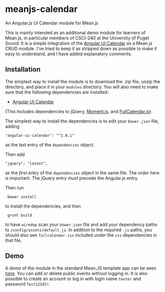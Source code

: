 # meanjs-calendar

An Angular.js UI Calendar module for Mean.js

This is mainly intended as an additional demo module for learners of Mean.js, in particular members of CSCI-240 at the University of Puget Sound. It is a simple integration of the [Angular UI Calendar](http://angular-ui.github.io/ui-calendar/) as a Mean.js CRUD module. I've tried to keep it as stripped down as possible to make it easy to understand, and I have added explanatory comments.

## Installation

The simplest way to install the module is to download the .zip file, unzip the directory, and place it in your `modules` directory. You will also need to make sure that the following dependencies are installed:

* [Angular UI Calendar](https://github.com/angular-ui/ui-calendar)

(This includes dependencies to jQuery, [Moment.js](http://momentjs.com/docs/), and  [FullCalendar.io](http://fullcalendar.io/download/))

The simplest way to install the dependencies is to edit your `bower.json` file, adding

    "angular-ui-calendar": "^1.0.1"

as the last entry of the `dependencies` object.

Then add

    "jquery": "latest",

as the *first* entry of the `dependencies` object in the same file. The order here is important. The jQuery entry *must* precede the Angular.js entry.

Then run

     bower install

to install the dependencies, and then

     grunt build

to have `wiredep` scan your `bower.json` file and add your dependency paths to `/config/assets/default.js`. In addition to the required `.js` paths, you should also see `fullcalendar.css` included under the `css` dependencies in that file.

## Demo

A demo of the module in the standard Mean.JS template app can be seen [here](https://meanjs-with-calendar.herokuapp.com/). You can add or delete public events without logging in. It is also possible to create an account or log in with login name `tester` and password `Test12345!`.
